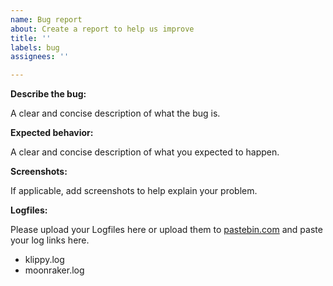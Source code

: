 ```yaml
---
name: Bug report
about: Create a report to help us improve
title: ''
labels: bug
assignees: ''

---
```


**Describe the bug:**

A clear and concise description of what the bug is.

**Expected behavior:**

A clear and concise description of what you expected to happen.

**Screenshots:**

If applicable, add screenshots to help explain your problem.

**Logfiles:**

Please upload your Logfiles here or upload them to [pastebin.com](http://pastebin.com) and paste your log links here.
- klippy.log
- moonraker.log
